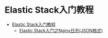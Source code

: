 Elastic Stack入门教程
===================
* [Elastic Stack入门教程](README.md)
  * [Elastic Stack入门之Nginx日志(JSON格式)](ElasticStack_NGINX-json/README.md)
